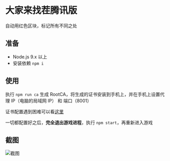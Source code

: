 # 大家来找茬腾讯版

自动用红色区块，标记所有不同之处

## 准备

- Node.js 9.x 以上
- 安装依赖 `npm i`

## 使用

执行 `npm run ca` 生成 RootCA，将生成的证书安装到手机上，并在手机上设置代理 IP（电脑的局域网 IP） 和 端口（8001）

证书配置遇到困难可以看[这里](http://anyproxy.io/cn/#%E8%AF%81%E4%B9%A6%E9%85%8D%E7%BD%AE)

一切都配置好之后，**完全退出游戏进程**，执行 `npm start`，再重新进入游戏

## 截图

<img src="https://user-images.githubusercontent.com/8413791/35481371-571a8a86-045d-11e8-8130-f235049dfcb1.png" alt="截图">
